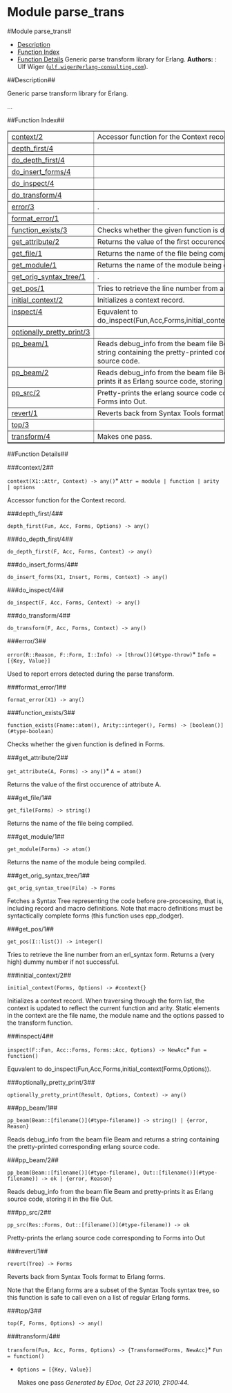 Module parse_trans
==================


#Module parse_trans#
* [Description](#description)
* [Function Index](#index)
* [Function Details](#functions)
Generic parse transform library for Erlang.
__Authors:__ : Ulf Wiger ([`ulf.wiger@erlang-consulting.com`](mailto:ulf.wiger@erlang-consulting.com)).

##<a name="description">Description</a>##

Generic parse transform library for Erlang.
  
   
...
  

##<a name="index">Function Index</a>##

<table width="100%" border="1" cellspacing="0" cellpadding="2" summary="function index"><tr><td valign="top"><a href="#context-2">context/2</a></td><td>
   Accessor function for the Context record.</td></tr><tr><td valign="top"><a href="#depth_first-4">depth_first/4</a></td><td></td></tr><tr><td valign="top"><a href="#do_depth_first-4">do_depth_first/4</a></td><td></td></tr><tr><td valign="top"><a href="#do_insert_forms-4">do_insert_forms/4</a></td><td></td></tr><tr><td valign="top"><a href="#do_inspect-4">do_inspect/4</a></td><td></td></tr><tr><td valign="top"><a href="#do_transform-4">do_transform/4</a></td><td></td></tr><tr><td valign="top"><a href="#error-3">error/3</a></td><td>.</td></tr><tr><td valign="top"><a href="#format_error-1">format_error/1</a></td><td></td></tr><tr><td valign="top"><a href="#function_exists-3">function_exists/3</a></td><td>
  Checks whether the given function is defined in Forms.</td></tr><tr><td valign="top"><a href="#get_attribute-2">get_attribute/2</a></td><td>
   Returns the value of the first occurence of attribute A.</td></tr><tr><td valign="top"><a href="#get_file-1">get_file/1</a></td><td>
   Returns the name of the file being compiled.</td></tr><tr><td valign="top"><a href="#get_module-1">get_module/1</a></td><td>
   Returns the name of the module being compiled.</td></tr><tr><td valign="top"><a href="#get_orig_syntax_tree-1">get_orig_syntax_tree/1</a></td><td>.</td></tr><tr><td valign="top"><a href="#get_pos-1">get_pos/1</a></td><td>
  Tries to retrieve the line number from an erl_syntax form.</td></tr><tr><td valign="top"><a href="#initial_context-2">initial_context/2</a></td><td>
   Initializes a context record.</td></tr><tr><td valign="top"><a href="#inspect-4">inspect/4</a></td><td>
   Equvalent to do_inspect(Fun,Acc,Forms,initial_context(Forms,Options)).</td></tr><tr><td valign="top"><a href="#optionally_pretty_print-3">optionally_pretty_print/3</a></td><td></td></tr><tr><td valign="top"><a href="#pp_beam-1">pp_beam/1</a></td><td>
  Reads debug_info from the beam file Beam and returns a string containing
  the pretty-printed corresponding erlang source code.</td></tr><tr><td valign="top"><a href="#pp_beam-2">pp_beam/2</a></td><td>
  Reads debug_info from the beam file Beam and pretty-prints it as
  Erlang source code, storing it in the file Out.</td></tr><tr><td valign="top"><a href="#pp_src-2">pp_src/2</a></td><td>Pretty-prints the erlang source code corresponding to Forms into Out.</td></tr><tr><td valign="top"><a href="#revert-1">revert/1</a></td><td>Reverts back from Syntax Tools format to Erlang forms.</td></tr><tr><td valign="top"><a href="#top-3">top/3</a></td><td></td></tr><tr><td valign="top"><a href="#transform-4">transform/4</a></td><td>
   Makes one pass.</td></tr></table>

<a name="functions"></a>


##Function Details##

<a name="context-2"></a>


###context/2##


`context(X1::Attr, Context) -> any()`* `Attr = module | function | arity | options`



   Accessor function for the Context record.
<a name="depth_first-4"></a>


###depth_first/4##


`depth_first(Fun, Acc, Forms, Options) -> any()`

<a name="do_depth_first-4"></a>


###do_depth_first/4##


`do_depth_first(F, Acc, Forms, Context) -> any()`

<a name="do_insert_forms-4"></a>


###do_insert_forms/4##


`do_insert_forms(X1, Insert, Forms, Context) -> any()`

<a name="do_inspect-4"></a>


###do_inspect/4##


`do_inspect(F, Acc, Forms, Context) -> any()`

<a name="do_transform-4"></a>


###do_transform/4##


`do_transform(F, Acc, Forms, Context) -> any()`

<a name="error-3"></a>


###error/3##


`error(R::Reason, F::Form, I::Info) -> [throw()](#type-throw)`* `Info = [{Key, Value}]`



   
Used to report errors detected during the parse transform.
<a name="format_error-1"></a>


###format_error/1##


`format_error(X1) -> any()`

<a name="function_exists-3"></a>


###function_exists/3##


`function_exists(Fname::atom(), Arity::integer(), Forms) -> [boolean()](#type-boolean)`


  Checks whether the given function is defined in Forms.
<a name="get_attribute-2"></a>


###get_attribute/2##


`get_attribute(A, Forms) -> any()`* `A = atom()`



   Returns the value of the first occurence of attribute A.
<a name="get_file-1"></a>


###get_file/1##


`get_file(Forms) -> string()`


   Returns the name of the file being compiled.
<a name="get_module-1"></a>


###get_module/1##


`get_module(Forms) -> atom()`


   Returns the name of the module being compiled.
<a name="get_orig_syntax_tree-1"></a>


###get_orig_syntax_tree/1##


`get_orig_syntax_tree(File) -> Forms`


   
Fetches a Syntax Tree representing the code before pre-processing,
   that is, including record and macro definitions. Note that macro
   definitions must be syntactically complete forms (this function
   uses epp_dodger).
<a name="get_pos-1"></a>


###get_pos/1##


`get_pos(I::list()) -> integer()`


  Tries to retrieve the line number from an erl_syntax form. Returns a
  (very high) dummy number if not successful.
<a name="initial_context-2"></a>


###initial_context/2##


`initial_context(Forms, Options) -> #context{}`


   Initializes a context record. When traversing through the form
   list, the context is updated to reflect the current function and
   arity. Static elements in the context are the file name, the module
   name and the options passed to the transform function.
<a name="inspect-4"></a>


###inspect/4##


`inspect(F::Fun, Acc::Forms, Forms::Acc, Options) -> NewAcc`* `Fun = function()`



   Equvalent to do_inspect(Fun,Acc,Forms,initial_context(Forms,Options)).
<a name="optionally_pretty_print-3"></a>


###optionally_pretty_print/3##


`optionally_pretty_print(Result, Options, Context) -> any()`

<a name="pp_beam-1"></a>


###pp_beam/1##


`pp_beam(Beam::[filename()](#type-filename)) -> string() | {error, Reason}`


  Reads debug_info from the beam file Beam and returns a string containing
  the pretty-printed corresponding erlang source code.
<a name="pp_beam-2"></a>


###pp_beam/2##


`pp_beam(Beam::[filename()](#type-filename), Out::[filename()](#type-filename)) -> ok | {error, Reason}`


  Reads debug_info from the beam file Beam and pretty-prints it as
  Erlang source code, storing it in the file Out.
<a name="pp_src-2"></a>


###pp_src/2##


`pp_src(Res::Forms, Out::[filename()](#type-filename)) -> ok`

Pretty-prints the erlang source code corresponding to Forms into Out
 
<a name="revert-1"></a>


###revert/1##


`revert(Tree) -> Forms`

Reverts back from Syntax Tools format to Erlang forms.
   
Note that the Erlang forms are a subset of the Syntax Tools
   syntax tree, so this function is safe to call even on a list of
   regular Erlang forms.
<a name="top-3"></a>


###top/3##


`top(F, Forms, Options) -> any()`

<a name="transform-4"></a>


###transform/4##


`transform(Fun, Acc, Forms, Options) -> {TransformedForms, NewAcc}`* `Fun = function()`
* `Options = [{Key, Value}]`



   Makes one pass
_Generated by EDoc, Oct 23 2010, 21:00:44._